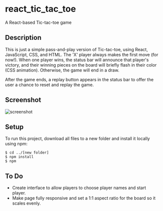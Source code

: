 # react_tic_tac_toe
A React-based Tic-tac-toe game

## Description

This is just a simple pass-and-play version of Tic-tac-toe, using React, JavaScript, CSS, and HTML. The 'X' player always makes the first move (for now!). When one player wins, the status bar will announce that player's victory, and their winning pieces on the board will briefly flash in their color (CSS animation). Otherwise, the game will end in a draw.

After the game ends, a replay button appears in the status bar to offer the user a chance to reset and replay the game.

## Screenshot

![screenshot](https://user-images.githubusercontent.com/58447266/194438060-97893f7c-2e1e-4b1b-882a-2cd15ea15e92.png)

## Setup
To run this project, download all files to a new folder and install it locally using npm:

```
$ cd ../[new folder]
$ npm install
$ npm 
```

## To Do
- Create interface to allow players to choose player names and start player.
- Make page fully responsive and set a 1:1 aspect ratio for the board so it scales evenly.
